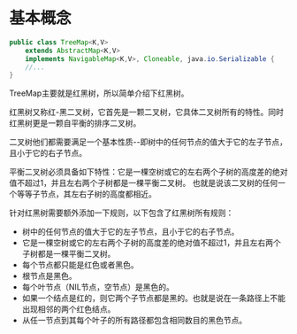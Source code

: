 # 基本概念

```java
public class TreeMap<K,V>
    extends AbstractMap<K,V>
    implements NavigableMap<K,V>, Cloneable, java.io.Serializable {
    //...
}
```

TreeMap主要就是红黑树，所以简单介绍下红黑树。

红黑树又称红-黑二叉树，它首先是一颗二叉树，它具体二叉树所有的特性。同时红黑树更是一颗自平衡的排序二叉树。

二叉树他们都需要满足一个基本性质--即树中的任何节点的值大于它的左子节点，且小于它的右子节点。

平衡二叉树必须具备如下特性：它是一棵空树或它的左右两个子树的高度差的绝对值不超过1，并且左右两个子树都是一棵平衡二叉树。
也就是说该二叉树的任何一个等等子节点，其左右子树的高度都相近。

针对红黑树需要额外添加一下规则，以下包含了红黑树所有规则：

+ 树中的任何节点的值大于它的左子节点，且小于它的右子节点。
+ 它是一棵空树或它的左右两个子树的高度差的绝对值不超过1，并且左右两个子树都是一棵平衡二叉树。
+ 每个节点都只能是红色或者黑色。
+ 根节点是黑色。
+ 每个叶节点（NIL节点，空节点）是黑色的。
+ 如果一个结点是红的，则它两个子节点都是黑的。也就是说在一条路径上不能出现相邻的两个红色结点。
+ 从任一节点到其每个叶子的所有路径都包含相同数目的黑色节点。